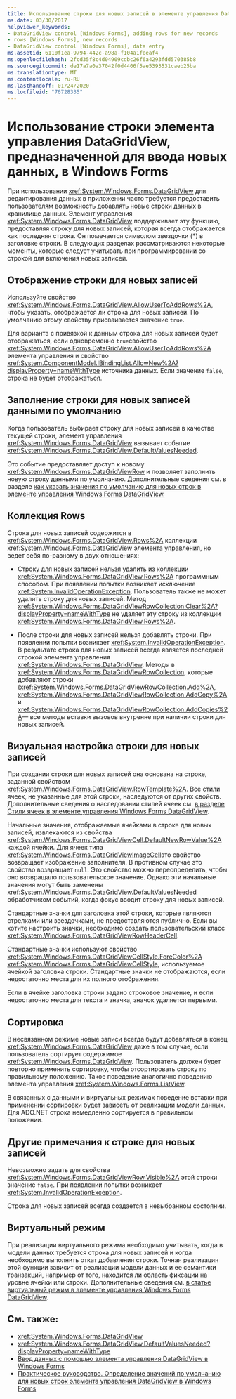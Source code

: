 ```yaml
---
title: Использование строки для новых записей в элементе управления DataGridView
ms.date: 03/30/2017
helpviewer_keywords:
- DataGridView control [Windows Forms], adding rows for new records
- rows [Windows Forms], new records
- DataGridView control [Windows Forms], data entry
ms.assetid: 6110f1ea-9794-442c-a98a-f104a1feeaf4
ms.openlocfilehash: 2fcd35f8c4d04909cdbc26f6a4293fdd570385b8
ms.sourcegitcommit: de17a7a0a37042f0d4406f5ae5393531caeb25ba
ms.translationtype: MT
ms.contentlocale: ru-RU
ms.lasthandoff: 01/24/2020
ms.locfileid: "76728335"
---
```

# <a name="using-the-row-for-new-records-in-the-windows-forms-datagridview-control"></a>Использование строки элемента управления DataGridView, предназначенной для ввода новых данных, в Windows Forms
При использовании <xref:System.Windows.Forms.DataGridView> для редактирования данных в приложении часто требуется предоставить пользователям возможность добавлять новые строки данных в хранилище данных. Элемент управления <xref:System.Windows.Forms.DataGridView> поддерживает эту функцию, предоставляя строку для новых записей, которая всегда отображается как последняя строка. Он помечается символом звездочки (*) в заголовке строки. В следующих разделах рассматриваются некоторые моменты, которые следует учитывать при программировании со строкой для включения новых записей.  
  
## <a name="displaying-the-row-for-new-records"></a>Отображение строки для новых записей  
 Используйте свойство <xref:System.Windows.Forms.DataGridView.AllowUserToAddRows%2A>, чтобы указать, отображается ли строка для новых записей. По умолчанию этому свойству присваивается значение `true`.  
  
 Для варианта с привязкой к данным строка для новых записей будет отображаться, если одновременно `true`свойство <xref:System.Windows.Forms.DataGridView.AllowUserToAddRows%2A> элемента управления и свойство <xref:System.ComponentModel.IBindingList.AllowNew%2A?displayProperty=nameWithType> источника данных. Если значение `false`, строка не будет отображаться.  
  
## <a name="populating-the-row-for-new-records-with-default-data"></a>Заполнение строки для новых записей данными по умолчанию  
 Когда пользователь выбирает строку для новых записей в качестве текущей строки, элемент управления <xref:System.Windows.Forms.DataGridView> вызывает событие <xref:System.Windows.Forms.DataGridView.DefaultValuesNeeded>.  
  
 Это событие предоставляет доступ к новому <xref:System.Windows.Forms.DataGridViewRow> и позволяет заполнить новую строку данными по умолчанию. Дополнительные сведения см. в разделе [как указать значения по умолчанию для новых строк в элементе управления Windows Forms DataGridView.](specify-default-values-for-new-rows-in-the-datagrid.md)  
  
## <a name="the-rows-collection"></a>Коллекция Rows  
 Строка для новых записей содержится в <xref:System.Windows.Forms.DataGridView.Rows%2A> коллекции <xref:System.Windows.Forms.DataGridView> элемента управления, но ведет себя по-разному в двух отношениях:  
  
- Строку для новых записей нельзя удалить из коллекции <xref:System.Windows.Forms.DataGridView.Rows%2A> программным способом. При появлении попытки возникает исключение <xref:System.InvalidOperationException>. Пользователь также не может удалить строку для новых записей. Метод <xref:System.Windows.Forms.DataGridViewRowCollection.Clear%2A?displayProperty=nameWithType> не удаляет эту строку из коллекции <xref:System.Windows.Forms.DataGridView.Rows%2A>.  
  
- После строки для новых записей нельзя добавлять строки. При появлении попытки возникает <xref:System.InvalidOperationException>. В результате строка для новых записей всегда является последней строкой элемента управления <xref:System.Windows.Forms.DataGridView>. Методы в <xref:System.Windows.Forms.DataGridViewRowCollection>, которые добавляют строки (<xref:System.Windows.Forms.DataGridViewRowCollection.Add%2A>, <xref:System.Windows.Forms.DataGridViewRowCollection.AddCopy%2A>и <xref:System.Windows.Forms.DataGridViewRowCollection.AddCopies%2A>— все методы вставки вызовов внутренне при наличии строки для новых записей.  
  
## <a name="visual-customization-of-the-row-for-new-records"></a>Визуальная настройка строки для новых записей  
 При создании строки для новых записей она основана на строке, заданной свойством <xref:System.Windows.Forms.DataGridView.RowTemplate%2A>. Все стили ячеек, не указанные для этой строки, наследуются от других свойств. Дополнительные сведения о наследовании стилей ячеек см. [в разделе Стили ячеек в элементе управления Windows Forms DataGridView](cell-styles-in-the-windows-forms-datagridview-control.md).  
  
 Начальные значения, отображаемые ячейками в строке для новых записей, извлекаются из свойства <xref:System.Windows.Forms.DataGridViewCell.DefaultNewRowValue%2A> каждой ячейки. Для ячеек типа <xref:System.Windows.Forms.DataGridViewImageCell>это свойство возвращает изображение заполнителя. В противном случае это свойство возвращает `null`. Это свойство можно переопределить, чтобы оно возвращало пользовательское значение. Однако эти начальные значения могут быть заменены <xref:System.Windows.Forms.DataGridView.DefaultValuesNeeded> обработчиком событий, когда фокус вводит строку для новых записей.  
  
 Стандартные значки для заголовка этой строки, которые являются стрелками или звездочками, не предоставляются публично. Если вы хотите настроить значки, необходимо создать пользовательский класс <xref:System.Windows.Forms.DataGridViewRowHeaderCell>.  
  
 Стандартные значки используют свойство <xref:System.Windows.Forms.DataGridViewCellStyle.ForeColor%2A> <xref:System.Windows.Forms.DataGridViewCellStyle>, используемое ячейкой заголовка строки. Стандартные значки не отображаются, если недостаточно места для их полного отображения.  
  
 Если в ячейке заголовка строки задано строковое значение, и если недостаточно места для текста и значка, значок удаляется первыми.  
  
## <a name="sorting"></a>Сортировка  
 В несвязанном режиме новые записи всегда будут добавляться в конец <xref:System.Windows.Forms.DataGridView> даже в том случае, если пользователь сортирует содержимое <xref:System.Windows.Forms.DataGridView>. Пользователь должен будет повторно применить сортировку, чтобы отсортировать строку по правильному положению. Такое поведение аналогично поведению элемента управления <xref:System.Windows.Forms.ListView>.  
  
 В связанных с данными и виртуальных режимах поведение вставки при применении сортировки будет зависеть от реализации модели данных. Для ADO.NET строка немедленно сортируется в правильном положении.  
  
## <a name="other-notes-on-the-row-for-new-records"></a>Другие примечания к строке для новых записей  
 Невозможно задать для свойства <xref:System.Windows.Forms.DataGridViewRow.Visible%2A> этой строки значение `false`. При появлении попытки возникает <xref:System.InvalidOperationException>.  
  
 Строка для новых записей всегда создается в невыбранном состоянии.  
  
## <a name="virtual-mode"></a>Виртуальный режим  
 При реализации виртуального режима необходимо учитывать, когда в модели данных требуется строка для новых записей и когда необходимо выполнить откат добавления строки. Точная реализация этой функции зависит от реализации модели данных и ее семантики транзакций, например от того, находится ли область фиксации на уровне ячейки или строки. Дополнительные сведения см. [в статье виртуальный режим в элементе управления Windows Forms DataGridView](virtual-mode-in-the-windows-forms-datagridview-control.md).  
  
## <a name="see-also"></a>См. также:

- <xref:System.Windows.Forms.DataGridView>
- <xref:System.Windows.Forms.DataGridView.DefaultValuesNeeded?displayProperty=nameWithType>
- [Ввод данных с помощью элемента управления DataGridView в Windows Forms](data-entry-in-the-windows-forms-datagridview-control.md)
- [Практическое руководство. Определение значений по умолчанию для новых строк элемента управления DataGridView в Windows Forms](specify-default-values-for-new-rows-in-the-datagrid.md)
